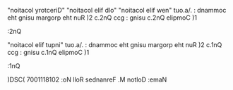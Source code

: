 
"noitacol yrotceriD" "noitacol elif dlo" "noitacol elif wen" tuo.a/. : dnammoc eht gnisu margorp eht nuR )2
c.2nQ ccg : gnisu c.2nQ elipmoC )1

:2nQ

"noitacol elif tupni" tuo.a/. : dnammoc eht gnisu margorp eht nuR )2
c.1nQ ccg : gnisu c.1nQ elipmoC )1

:1nQ

)DSC( 7001118102 :oN lloR
sednanreF .M notloD :emaN